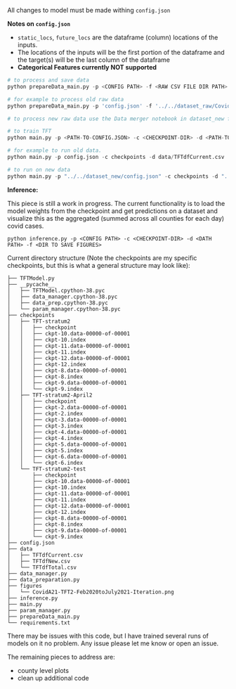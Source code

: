 All changes to model must be made withing `config.json`

<b> Notes on `config.json` </b>
+ `static_locs`, `future_locs` are the dataframe (column) locations of the inputs.
+ The locations of the inputs will be the first portion of the dataframe and the target(s) will be the last column of the dataframe
+ <b> Categorical Features currently NOT supported </b>


```python
# to process and save data
python prepareData_main.py -p <CONFIG PATH> -f <RAW CSV FILE DIR PATH> -o <OUTPUT DATA DIR AND NAME>

# for example to process old raw data
python prepareData_main.py -p 'config.json' -f '../../dataset_raw/CovidDecember12-2021' -o 'data/TFTdfCurrent.csv'

# to process new raw data use the Data merger notebook in dataset_new folder
```

```python
# to train TFT
python main.py -p <PATH-TO-CONFIG.JSON> -c <CHECKPOINT-DIR> -d <PATH-TO-DATA>

# for example to run old data.
python main.py -p config.json -c checkpoints -d data/TFTdfCurrent.csv

# to run on new data
python main.py -p "../../dataset_new/config.json" -c checkpoints -d "../../dataset_new/TFTdfCurrent.csv"
```

<b> Inference: </b>

This piece is still a work in progress. The current functionality is to load the model weights from the checkpoint and get predictions on a dataset and visualize this as the aggregated (summed across all counties for each day) covid cases.

```
python inference.py -p <CONFIG PATH> -c <CHECKPOINT-DIR> -d <DATH PATH> -f <DIR TO SAVE FIGURES>
```

Current directory structure (Note the checkpoints are my specific checkpoints, but this is what a general structure may look like):
```
├── TFTModel.py
├── __pycache__
│   ├── TFTModel.cpython-38.pyc
│   ├── data_manager.cpython-38.pyc
│   ├── data_prep.cpython-38.pyc
│   └── param_manager.cpython-38.pyc
├── checkpoints
│   ├── TFT-stratum2
│   │   ├── checkpoint
│   │   ├── ckpt-10.data-00000-of-00001
│   │   ├── ckpt-10.index
│   │   ├── ckpt-11.data-00000-of-00001
│   │   ├── ckpt-11.index
│   │   ├── ckpt-12.data-00000-of-00001
│   │   ├── ckpt-12.index
│   │   ├── ckpt-8.data-00000-of-00001
│   │   ├── ckpt-8.index
│   │   ├── ckpt-9.data-00000-of-00001
│   │   └── ckpt-9.index
│   ├── TFT-stratum2-April2
│   │   ├── checkpoint
│   │   ├── ckpt-2.data-00000-of-00001
│   │   ├── ckpt-2.index
│   │   ├── ckpt-3.data-00000-of-00001
│   │   ├── ckpt-3.index
│   │   ├── ckpt-4.data-00000-of-00001
│   │   ├── ckpt-4.index
│   │   ├── ckpt-5.data-00000-of-00001
│   │   ├── ckpt-5.index
│   │   ├── ckpt-6.data-00000-of-00001
│   │   └── ckpt-6.index
│   └── TFT-stratum2-test
│       ├── checkpoint
│       ├── ckpt-10.data-00000-of-00001
│       ├── ckpt-10.index
│       ├── ckpt-11.data-00000-of-00001
│       ├── ckpt-11.index
│       ├── ckpt-12.data-00000-of-00001
│       ├── ckpt-12.index
│       ├── ckpt-8.data-00000-of-00001
│       ├── ckpt-8.index
│       ├── ckpt-9.data-00000-of-00001
│       └── ckpt-9.index
├── config.json
├── data
│   ├── TFTdfCurrent.csv
│   ├── TFTdfNew.csv
│   └── TFTdfTotal.csv
├── data_manager.py
├── data_preparation.py
├── figures
│   └── CovidA21-TFT2-Feb2020toJuly2021-Iteration.png
├── inference.py
├── main.py
├── param_manager.py
├── prepareData_main.py
└── requirements.txt

```
There may be issues with this code, but I have trained several runs of models on it no problem. Any issue please let me know or open an issue.

The remaining pieces to address are:
+ county level plots
+ clean up additional code
